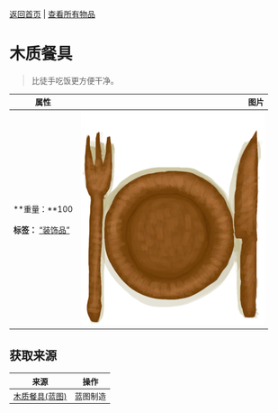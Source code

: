 [返回首页](index.md)   |  [查看所有物品](object.md)
# 木质餐具  
> 比徒手吃饭更方便干净。  
  
  属性  |   图片   
 ----  |  ----:   
 **重量：**100<br><br>**标签：**	[“装饰品”](tag_Decoration.md)  |  ![](Sprite/EatingUtensilsWood.png)   
  
## 获取来源  
来源  |  操作  
----  |  ----  
[木质餐具(蓝图)](Bp_EatingUtensilsWooden.md)  |  蓝图制造  
